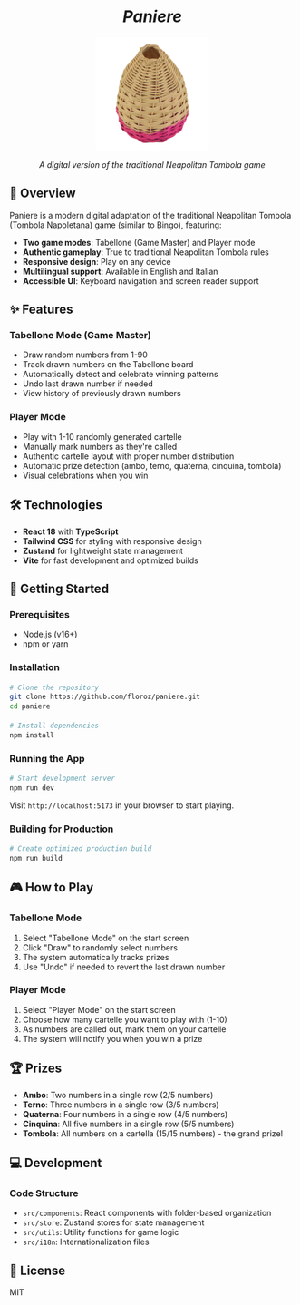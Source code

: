 <div align="center">
  <h1 style="text-align: center; font-style: italic;">Paniere</h1>
</div>

<div align="center">
  <img src="./public/images/paniere.png" alt="Paniere" width="200" />
  <p><em>A digital version of the traditional Neapolitan Tombola game</em></p>
</div>

## 📖 Overview

Paniere is a modern digital adaptation of the traditional Neapolitan Tombola (Tombola Napoletana) game (similar to Bingo), featuring:

- **Two game modes**: Tabellone (Game Master) and Player mode
- **Authentic gameplay**: True to traditional Neapolitan Tombola rules
- **Responsive design**: Play on any device
- **Multilingual support**: Available in English and Italian
- **Accessible UI**: Keyboard navigation and screen reader support

## ✨ Features

### Tabellone Mode (Game Master)
- Draw random numbers from 1-90
- Track drawn numbers on the Tabellone board
- Automatically detect and celebrate winning patterns
- Undo last drawn number if needed
- View history of previously drawn numbers

### Player Mode
- Play with 1-10 randomly generated cartelle
- Manually mark numbers as they're called
- Authentic cartelle layout with proper number distribution
- Automatic prize detection (ambo, terno, quaterna, cinquina, tombola)
- Visual celebrations when you win

## 🛠️ Technologies

- **React 18** with **TypeScript**
- **Tailwind CSS** for styling with responsive design
- **Zustand** for lightweight state management
- **Vite** for fast development and optimized builds

## 🚀 Getting Started

### Prerequisites

- Node.js (v16+)
- npm or yarn

### Installation

```bash
# Clone the repository
git clone https://github.com/floroz/paniere.git
cd paniere

# Install dependencies
npm install
```

### Running the App

```bash
# Start development server
npm run dev
```

Visit `http://localhost:5173` in your browser to start playing.

### Building for Production

```bash
# Create optimized production build
npm run build
```

## 🎮 How to Play

### Tabellone Mode
1. Select "Tabellone Mode" on the start screen
2. Click "Draw" to randomly select numbers
3. The system automatically tracks prizes
4. Use "Undo" if needed to revert the last drawn number

### Player Mode
1. Select "Player Mode" on the start screen
2. Choose how many cartelle you want to play with (1-10)
3. As numbers are called out, mark them on your cartelle
4. The system will notify you when you win a prize

## 🏆 Prizes

- **Ambo**: Two numbers in a single row (2/5 numbers)
- **Terno**: Three numbers in a single row (3/5 numbers)
- **Quaterna**: Four numbers in a single row (4/5 numbers)
- **Cinquina**: All five numbers in a single row (5/5 numbers)
- **Tombola**: All numbers on a cartella (15/15 numbers) - the grand prize!

## 💻 Development

### Code Structure
- `src/components`: React components with folder-based organization
- `src/store`: Zustand stores for state management
- `src/utils`: Utility functions for game logic
- `src/i18n`: Internationalization files

## 📄 License

MIT
